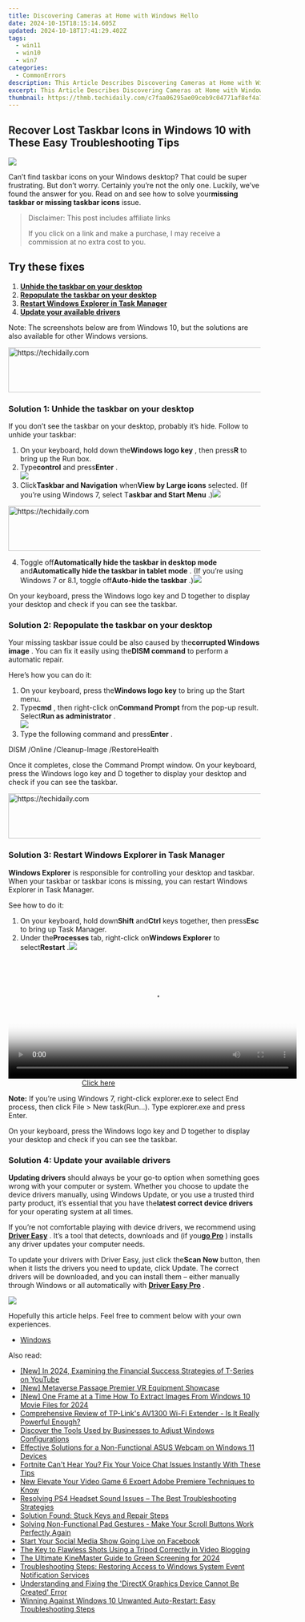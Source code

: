 ```yaml
---
title: Discovering Cameras at Home with Windows Hello
date: 2024-10-15T18:15:14.605Z
updated: 2024-10-18T17:41:29.402Z
tags:
  - win11
  - win10
  - win7
categories:
  - CommonErrors
description: This Article Describes Discovering Cameras at Home with Windows Hello
excerpt: This Article Describes Discovering Cameras at Home with Windows Hello
thumbnail: https://thmb.techidaily.com/c7faa06295ae09ceb9c04771af8ef4a70065bcb58f83238cd328dc914caf4d9a.jpg
---
```


## Recover Lost Taskbar Icons in Windows 10 with These Easy Troubleshooting Tips

![](https://images.drivereasy.com/wp-content/uploads/2018/09/Snap173.png)

 Can’t find taskbar icons on your Windows desktop? That could be super frustrating. But don’t worry. Certainly you’re not the only one. Luckily, we’ve found the answer for you. Read on and see how to solve your**missing taskbar or missing taskbar icons** issue.

>  Disclaimer: This post includes affiliate links
>
>  If you click on a link and make a purchase, I may receive a commission at no extra cost to you.
>

## Try these fixes

1. **[Unhide the taskbar on your desktop](https://tools.techidaily.com/drivereasy/download/)**
2. **[Repopulate the taskbar on your desktop](https://tools.techidaily.com/drivereasy/download/)**
3. **[Restart Windows Explorer in Task Manager](https://tools.techidaily.com/drivereasy/download/)**
4. **[Update your available drivers](https://tools.techidaily.com/drivereasy/download/)**

 Note: The screenshots below are from Windows 10, but the solutions are also available for other Windows versions.

<!-- affiliate ads begin -->
<a href="https://aligracehair.sjv.io/c/5597632/2087267/19272" target="_top" id="2087267">
  <img src="//a.impactradius-go.com/display-ad/19272-2087267" border="0" alt="https://techidaily.com" width="728" height="90"/>
</a>
<img height="0" width="0" src="https://aligracehair.sjv.io/i/5597632/2087267/19272" style="position:absolute;visibility:hidden;" border="0" />
<!-- affiliate ads end -->

### Solution 1: Unhide the taskbar on your desktop

 If you don’t see the taskbar on your desktop, probably it’s hide. Follow to unhide your taskbar:

1. On your keyboard, hold down the**Windows logo key** , then press**R** to bring up the Run box.
2. Type**control** and press**Enter** .  
![](https://images.drivereasy.com/wp-content/uploads/2018/09/img_5ba365dec828d.png)
3. Click**Taskbar and Navigation** when**View by Large icons** selected. (If you’re using Windows 7, select T**askbar and Start Menu** .)![](https://images.drivereasy.com/wp-content/uploads/2018/09/img_5ba3661b238a4.jpg)

<!-- affiliate ads begin -->
<a href="https://aligracehair.sjv.io/c/5597632/1948954/19272" target="_top" id="1948954">
  <img src="//a.impactradius-go.com/display-ad/19272-1948954" border="0" alt="https://techidaily.com" width="728" height="90"/>
</a>
<img height="0" width="0" src="https://aligracehair.sjv.io/i/5597632/1948954/19272" style="position:absolute;visibility:hidden;" border="0" />
<!-- affiliate ads end -->

4. Toggle off**Automatically hide the taskbar in desktop mode** and**Automatically hide the taskbar in tablet mode** . (If you’re using Windows 7 or 8.1, toggle off**Auto-hide the taskbar** .)![](https://images.drivereasy.com/wp-content/uploads/2018/09/img_5ba36668f33fb.jpg)

 On your keyboard, press the Windows logo key and D together to display your desktop and check if you can see the taskbar.

### Solution 2: Repopulate the taskbar on your desktop

 Your missing taskbar issue could be also caused by the**corrupted Windows image** . You can fix it easily using the**DISM command** to perform a automatic repair.

Here’s how you can do it:

1. On your keyboard, press the**Windows logo key** to bring up the Start menu.
2. Type**cmd** , then right-click on**Command Prompt** from the pop-up result. Select**Run as administrator** .  
![](https://images.drivereasy.com/wp-content/uploads/2018/09/img_5ba3672990aa6.jpg)
3. Type the following command and press**Enter** .

DISM /Online /Cleanup-Image /RestoreHealth

 Once it completes, close the Command Prompt window. On your keyboard, press the Windows logo key and D together to display your desktop and check if you can see the taskbar.

<!-- affiliate ads begin -->
<a href="https://bluettius.sjv.io/c/5597632/2139111/17108" target="_top" id="2139111">
  <img src="//a.impactradius-go.com/display-ad/17108-2139111" border="0" alt="https://techidaily.com" width="728" height="90"/>
</a>
<img height="0" width="0" src="https://bluettius.sjv.io/i/5597632/2139111/17108" style="position:absolute;visibility:hidden;" border="0" />
<!-- affiliate ads end -->

### Solution 3: Restart Windows Explorer in Task Manager

**Windows Explorer** is responsible for controlling your desktop and taskbar. When your taskbar or taskbar icons is missing, you can restart Windows Explorer in Task Manager.

See how to do it:

1. On your keyboard, hold down**Shift** and**Ctrl** keys together, then press**Esc** to bring up Task Manager.
2. Under the**Processes** tab, right-click on**Windows Explorer** to select**Restart** .![](https://images.drivereasy.com/wp-content/uploads/2018/09/img_5ba3688cd8033.jpg)  

<!-- affiliate ads begin -->
<span id="1982457">
					<video width="576" height="240" style="cursor:pointer"
           poster="//a.impactradius-go.com/display-clicktoplayimage/1982457.png"
           onclick="if(!this.playClicked){this.play();this.setAttribute('controls',true);this.playClicked=true;}">
	   <source src="//a.impactradius-go.com/display-ad/22993-1982457">
	   <img src="//a.impactradius-go.com/display-clicktoplayimage/1982457.png" style="border: none; height: 100%; width: 100%; object-fit: contain">
	</video>
	<div style="width:360px;text-align:center"><a href="javascript:window.open(decodeURIComponent('https%3A%2F%2Fhomestyler.sjv.io%2Fc%2F5597632%2F1982457%2F22993'), '_blank');void(0);">Click here</a></div>
</span>
<img height="0" width="0" src="https://imp.pxf.io/i/5597632/1982457/22993" style="position:absolute;visibility:hidden;" border="0" />
<!-- affiliate ads end -->

**Note:** If you’re using Windows 7, right-click explorer.exe to select End process, then click File > New task(Run…). Type explorer.exe and press Enter.

 On your keyboard, press the Windows logo key and D together to display your desktop and check if you can see the taskbar.

### Solution 4: Update your available drivers

**Updating drivers** should always be your go-to option when something goes wrong with your computer or system. Whether you choose to update the device drivers manually, using Windows Update, or you use a trusted third party product, it’s essential that you have the**latest correct device drivers** for your operating system at all times.

 If you’re not comfortable playing with device drivers, we recommend using **[Driver Easy](https://tools.techidaily.com/drivereasy/download/)**  . It’s a tool that detects, downloads and (if you[**go Pro**](https://tools.techidaily.com/drivereasy/download/) ) installs any driver updates your computer needs.

 To update your drivers with Driver Easy, just click the**Scan Now** button, then when it lists the drivers you need to update, click Update. The correct drivers will be downloaded, and you can install them – either manually through Windows or all automatically with **[Driver Easy Pro](https://tools.techidaily.com/drivereasy/download/)**  .

![](https://images.drivereasy.com/wp-content/uploads/2018/09/img_5ba369602e8a1.jpg)

 Hopefully this article helps. Feel free to comment below with your own experiences.

* [Windows](https://tools.techidaily.com/drivereasy/download/)

<ins class="adsbygoogle"
     style="display:block"
     data-ad-format="autorelaxed"
     data-ad-client="ca-pub-7571918770474297"
     data-ad-slot="1223367746"></ins>

<ins class="adsbygoogle"
     style="display:block"
     data-ad-client="ca-pub-7571918770474297"
     data-ad-slot="8358498916"
     data-ad-format="auto"
     data-full-width-responsive="true"></ins>

<span class="atpl-alsoreadstyle">Also read:</span>
<div><ul>
<li><a href="https://facebook-record-videos.techidaily.com/new-in-2024-examining-the-financial-success-strategies-of-t-series-on-youtube/"><u>[New] In 2024, Examining the Financial Success Strategies of T-Series on YouTube</u></a></li>
<li><a href="https://extra-guidance.techidaily.com/new-metaverse-passage-premier-vr-equipment-showcase/"><u>[New] Metaverse Passage Premier VR Equipment Showcase</u></a></li>
<li><a href="https://fox-info.techidaily.com/new-one-frame-at-a-time-how-to-extract-images-from-windows-10-movie-files-for-2024/"><u>[New] One Frame at a Time How To Extract Images From Windows 10 Movie Files for 2024</u></a></li>
<li><a href="https://buynow-reviews.techidaily.com/comprehensive-review-of-tp-links-av1300-wi-fi-extender-is-it-really-powerful-enough/"><u>Comprehensive Review of TP-Link's AV1300 Wi-Fi Extender - Is It Really Powerful Enough?</u></a></li>
<li><a href="https://common-error.techidaily.com/discover-the-tools-used-by-businesses-to-adjust-windows-configurations/"><u>Discover the Tools Used by Businesses to Adjust Windows Configurations</u></a></li>
<li><a href="https://common-error.techidaily.com/effective-solutions-for-a-non-functional-asus-webcam-on-windows-11-devices/"><u>Effective Solutions for a Non-Functional ASUS Webcam on Windows 11 Devices</u></a></li>
<li><a href="https://sound-issues.techidaily.com/1723014482217-fortnite-cant-hear-you-fix-your-voice-chat-issues-instantly-with-these-tips/"><u>Fortnite Can't Hear You? Fix Your Voice Chat Issues Instantly With These Tips</u></a></li>
<li><a href="https://ai-driven-video-production.techidaily.com/new-elevate-your-video-game-6-expert-adobe-premiere-techniques-to-know/"><u>New Elevate Your Video Game 6 Expert Adobe Premiere Techniques to Know</u></a></li>
<li><a href="https://common-error.techidaily.com/resolving-ps4-headset-sound-issues-the-best-troubleshooting-strategies/"><u>Resolving PS4 Headset Sound Issues – The Best Troubleshooting Strategies</u></a></li>
<li><a href="https://common-error.techidaily.com/solution-found-stuck-keys-and-repair-steps/"><u>Solution Found: Stuck Keys and Repair Steps</u></a></li>
<li><a href="https://common-error.techidaily.com/solving-non-functional-pad-gestures-make-your-scroll-buttons-work-perfectly-again/"><u>Solving Non-Functional Pad Gestures - Make Your Scroll Buttons Work Perfectly Again</u></a></li>
<li><a href="https://facebook-video-content.techidaily.com/start-your-social-media-show-going-live-on-facebook/"><u>Start Your Social Media Show Going Live on Facebook</u></a></li>
<li><a href="https://youtube-docs.techidaily.com/ey-to-flawless-shots-using-a-tripod-correctly-in-video-blogging/"><u>The Key to Flawless Shots Using a Tripod Correctly in Video Blogging</u></a></li>
<li><a href="https://fox-blue.techidaily.com/the-ultimate-kinemaster-guide-to-green-screening-for-2024/"><u>The Ultimate KineMaster Guide to Green Screening for 2024</u></a></li>
<li><a href="https://common-error.techidaily.com/troubleshooting-steps-restoring-access-to-windows-system-event-notification-services/"><u>Troubleshooting Steps: Restoring Access to Windows System Event Notification Services</u></a></li>
<li><a href="https://common-error.techidaily.com/understanding-and-fixing-the-directx-graphics-device-cannot-be-created-error/"><u>Understanding and Fixing the 'DirectX Graphics Device Cannot Be Created' Error</u></a></li>
<li><a href="https://common-error.techidaily.com/winning-against-windows-10-unwanted-auto-restart-easy-troubleshooting-steps/"><u>Winning Against Windows 10 Unwanted Auto-Restart: Easy Troubleshooting Steps</u></a></li>
</ul></div>

